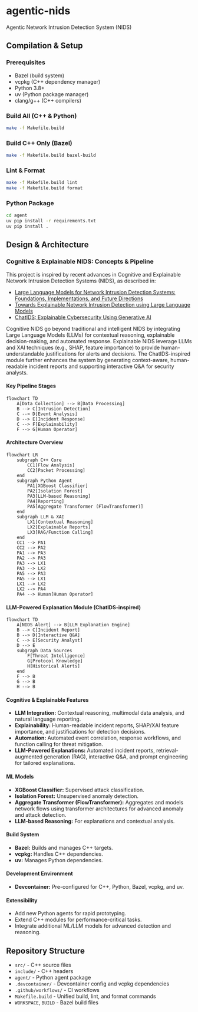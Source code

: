 
# agentic-nids

Agentic Network Intrusion Detection System (NIDS)

## Compilation & Setup

### Prerequisites
- Bazel (build system)
- vcpkg (C++ dependency manager)
- Python 3.8+
- uv (Python package manager)
- clang/g++ (C++ compilers)

### Build All (C++ & Python)
```bash
make -f Makefile.build
```

### Build C++ Only (Bazel)
```bash
make -f Makefile.build bazel-build
```

### Lint & Format
```bash
make -f Makefile.build lint
make -f Makefile.build format
```

### Python Package
```bash
cd agent
uv pip install -r requirements.txt
uv pip install .
```

## Design & Architecture

### Cognitive & Explainable NIDS: Concepts & Pipeline
This project is inspired by recent advances in Cognitive and Explainable Network Intrusion Detection Systems (NIDS), as described in:
- [Large Language Models for Network Intrusion Detection Systems: Foundations, Implementations, and Future Directions](https://arxiv.org/html/2507.04752v1)
- [Towards Explainable Network Intrusion Detection using Large Language Models](https://arxiv.org/html/2408.04342v1)
- [ChatIDS: Explainable Cybersecurity Using Generative AI](https://arxiv.org/abs/2306.14504)

Cognitive NIDS go beyond traditional and intelligent NIDS by integrating Large Language Models (LLMs) for contextual reasoning, explainable decision-making, and automated response. Explainable NIDS leverage LLMs and XAI techniques (e.g., SHAP, feature importance) to provide human-understandable justifications for alerts and decisions. The ChatIDS-inspired module further enhances the system by generating context-aware, human-readable incident reports and supporting interactive Q&A for security analysts.

#### Key Pipeline Stages
```mermaid
flowchart TD
	A[Data Collection] --> B[Data Processing]
	B --> C[Intrusion Detection]
	C --> D[Event Analysis]
	D --> E[Incident Response]
	C --> F[Explainability]
	F --> G[Human Operator]
```


#### Architecture Overview
```mermaid
flowchart LR
	subgraph C++ Core
		CC1[Flow Analysis]
		CC2[Packet Processing]
	end
	subgraph Python Agent
		PA1[XGBoost Classifier]
		PA2[Isolation Forest]
		PA3[LLM-based Reasoning]
		PA4[Reporting]
		PA5[Aggregate Transformer (FlowTransformer)]
	end
	subgraph LLM & XAI
		LX1[Contextual Reasoning]
		LX2[Explainable Reports]
		LX3[RAG/Function Calling]
	end
	CC1 --> PA1
	CC2 --> PA2
	PA1 --> PA3
	PA2 --> PA3
	PA3 --> LX1
	PA3 --> LX2
	PA5 --> PA3
	PA5 --> LX1
	LX1 --> LX2
	LX2 --> PA4
	PA4 --> Human[Human Operator]
```

#### LLM-Powered Explanation Module (ChatIDS-inspired)
```mermaid
flowchart TD
	A[NIDS Alert] --> B[LLM Explanation Engine]
	B --> C[Incident Report]
	B --> D[Interactive Q&A]
	C --> E[Security Analyst]
	D --> E
	subgraph Data Sources
		F[Threat Intelligence]
		G[Protocol Knowledge]
		H[Historical Alerts]
	end
	F --> B
	G --> B
	H --> B
```

#### Cognitive & Explainable Features
- **LLM Integration:** Contextual reasoning, multimodal data analysis, and natural language reporting.
- **Explainability:** Human-readable incident reports, SHAP/XAI feature importance, and justifications for detection decisions.
- **Automation:** Automated event correlation, response workflows, and function calling for threat mitigation.
- **LLM-Powered Explanations:** Automated incident reports, retrieval-augmented generation (RAG), interactive Q&A, and prompt engineering for tailored explanations.


#### ML Models
- **XGBoost Classifier:** Supervised attack classification.
- **Isolation Forest:** Unsupervised anomaly detection.
- **Aggregate Transformer (FlowTransformer):** Aggregates and models network flows using transformer architectures for advanced anomaly and attack detection.
- **LLM-based Reasoning:** For explanations and contextual analysis.

#### Build System
- **Bazel:** Builds and manages C++ targets.
- **vcpkg:** Handles C++ dependencies.
- **uv:** Manages Python dependencies.

#### Development Environment
- **Devcontainer:** Pre-configured for C++, Python, Bazel, vcpkg, and uv.

#### Extensibility
- Add new Python agents for rapid prototyping.
- Extend C++ modules for performance-critical tasks.
- Integrate additional ML/LLM models for advanced detection and reasoning.

## Repository Structure
- `src/` - C++ source files
- `include/` - C++ headers
- `agent/` - Python agent package
- `.devcontainer/` - Devcontainer config and vcpkg dependencies
- `.github/workflows/` - CI workflows
- `Makefile.build` - Unified build, lint, and format commands
- `WORKSPACE`, `BUILD` - Bazel build files
